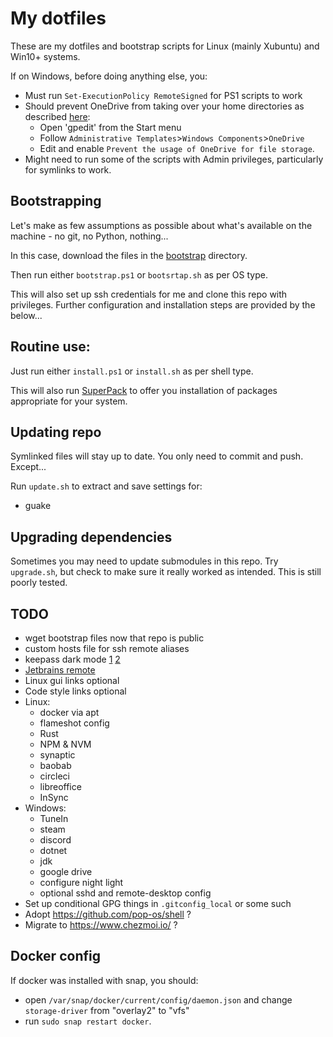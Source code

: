 # My dotfiles

These are my dotfiles and bootstrap scripts for Linux (mainly Xubuntu) and Win10+ systems.

If on Windows, before doing anything else, you:
* Must run `Set-ExecutionPolicy RemoteSigned` for PS1 scripts to work
* Should prevent OneDrive from taking over your home directories as described [here](https://answers.microsoft.com/en-us/windows/forum/all/taking-back-control-of-your-folders-from-onedrive/7b7ad05e-8b05-4bcd-9772-9e4eee880346):
  * Open 'gpedit' from the Start menu
  * Follow `Administrative Templates`>`Windows Components`>`OneDrive`
  * Edit and enable `Prevent the usage of OneDrive for file storage`.
* Might need to run some of the scripts with Admin privileges, particularly for symlinks to work.

## Bootstrapping

Let's make as few assumptions as possible about what's available on the machine - no git, no Python, nothing...

In this case, download the files in the [bootstrap](bootstrap) directory.

Then run either `bootstrap.ps1` or `bootsrtap.sh` as per OS type.

This will also set up ssh credentials for me and clone this repo with privileges. Further configuration and installation steps are provided by the below...

## Routine use:

Just run either `install.ps1` or `install.sh` as per shell type.

This will also run [SuperPack](https://github.com/martukas/superpack) to offer you installation of packages appropriate for your system.

## Updating repo

Symlinked files will stay up to date. You only need to commit and push. Except...

Run `update.sh` to extract and save settings for:
* guake

## Upgrading dependencies

Sometimes you may need to update submodules in this repo. Try `upgrade.sh`, but check to make sure it really worked as intended. This is still poorly tested.

## TODO

* wget bootstrap files now that repo is public
* custom hosts file for ssh remote aliases
* keepass dark mode [1](https://github.com/xatupal/KeeTheme) [2](https://github.com/BradyThe/DarkenKP)
* [Jetbrains remote](https://www.jetbrains.com/help/idea/remote-development-overview.html)
* Linux gui links optional
* Code style links optional
* Linux:
  * docker via apt
  * flameshot config
  * Rust
  * NPM & NVM
  * synaptic
  * baobab
  * circleci
  * libreoffice
  * InSync
* Windows:
  * TuneIn
  * steam
  * discord
  * dotnet
  * jdk
  * google drive
  * configure night light
  * optional sshd and remote-desktop config
* Set up conditional GPG things in `.gitconfig_local` or some such
* Adopt https://github.com/pop-os/shell ?
* Migrate to https://www.chezmoi.io/ ?

## Docker config
If docker was installed with snap, you should:
* open `/var/snap/docker/current/config/daemon.json` and change `storage-driver` from "overlay2" to "vfs"
* run `sudo snap restart docker`.

